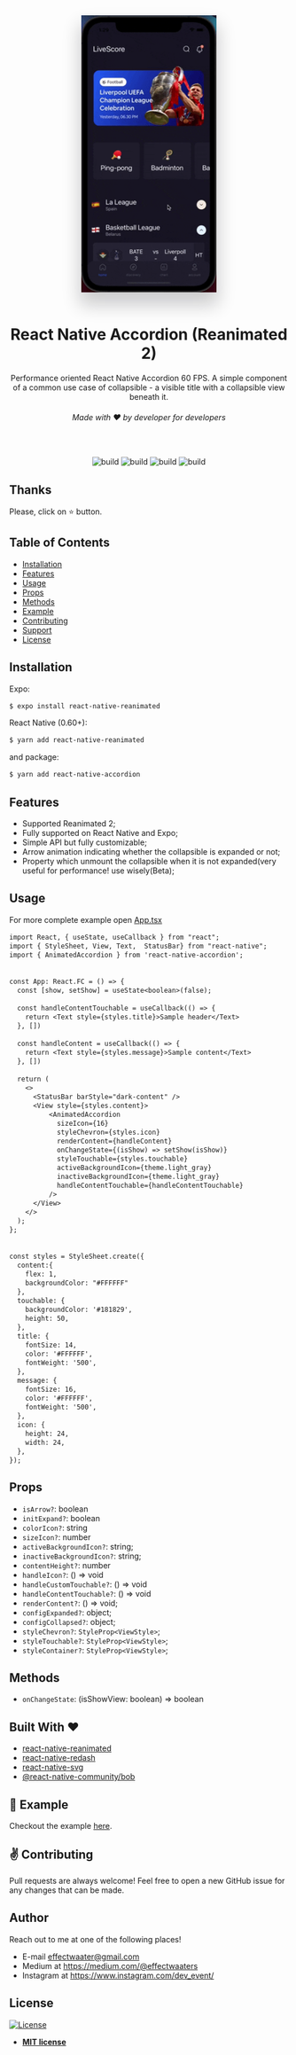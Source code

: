 <div align="center">
  <img src="./gif/giphy.gif" height="500" title="Accordion Animated"   alt="Accordion Animated" style="box-shadow: 0 20px 30px 3px rgba(9, 9, 16, 0.2);">
</div>

<br>

<h1 align="center">React Native Accordion (Reanimated 2)</h1>
<p align="center">Performance oriented React Native Accordion 60 FPS.  A simple component of a common use case of collapsible - a visible title with a collapsible view beneath it.</p>
<h6 align="center">Made with ❤️ by developer for developers</h6>

<br>
<p align="center">
<img src="http://img.shields.io/travis/badges/badgerbadgerbadger.svg?style=flat-square" alt="build"/>
<img src="https://img.shields.io/github/issues/dev-event/react-native-accordion" alt="build"/>
<img src="https://img.shields.io/bitbucket/pr-raw/dev-event/react-native-accordion" alt="build"/>
<img src="http://img.shields.io/:license-mit-blue.svg?style=flat-square" alt="build"/>
</p>



## Thanks
<p>Please, click on ⭐ button.</p>


## Table of Contents

- [Installation](#installation)
- [Features](#features)
- [Usage](#usage)
- [Props](#props)
- [Methods](#methods)
- [Example](#example)
- [Contributing](#contributing)
- [Support](#support)
- [License](#license)


## Installation

<p>Expo:</p>



```bash
$ expo install react-native-reanimated
```


<p>React Native (0.60+):</p>

```bash
$ yarn add react-native-reanimated
```
and package:

```bash
$ yarn add react-native-accordion
```




## Features

- Supported Reanimated 2;
- Fully supported on React Native and Expo;
- Simple API but fully customizable;
- Arrow animation indicating whether the collapsible is expanded or not;
- Property which unmount the collapsible when it is not expanded(very useful for performance! use wisely(Beta);

## Usage

For more complete example open [App.tsx](https://github.com/dev-event/react-native-accordion)

```tsx
import React, { useState, useCallback } from "react";
import { StyleSheet, View, Text,  StatusBar} from "react-native";
import { AnimatedAccordion } from 'react-native-accordion';


const App: React.FC = () => {
  const [show, setShow] = useState<boolean>(false);

  const handleContentTouchable = useCallback(() => {
    return <Text style={styles.title}>Sample header</Text>
  }, [])

  const handleContent = useCallback(() => {
    return <Text style={styles.message}>Sample content</Text>
  }, [])

  return (
    <>
      <StatusBar barStyle="dark-content" />
      <View style={styles.content}>
          <AnimatedAccordion
            sizeIcon={16}
            styleChevron={styles.icon}
            renderContent={handleContent}
            onChangeState={(isShow) => setShow(isShow)}
            styleTouchable={styles.touchable}
            activeBackgroundIcon={theme.light_gray}
            inactiveBackgroundIcon={theme.light_gray}
            handleContentTouchable={handleContentTouchable}
          />
      </View>
    </>
  );
};


const styles = StyleSheet.create({
  content:{
    flex: 1,
    backgroundColor: "#FFFFFF"
  },
  touchable: {
    backgroundColor: '#181829',
    height: 50,
  },
  title: {
    fontSize: 14,
    color: '#FFFFFF',
    fontWeight: '500',
  },
  message: {
    fontSize: 16,
    color: '#FFFFFF',
    fontWeight: '500',
  },
  icon: {
    height: 24,
    width: 24,
  },
});

```



## Props

- `isArrow?`: boolean
- `initExpand?`: boolean
- `colorIcon?`: string
- `sizeIcon?`: number
- `activeBackgroundIcon?`: string;
- `inactiveBackgroundIcon?`: string;
- `contentHeight?`:  number
- `handleIcon?`:  () => void
- `handleCustomTouchable?`:  () => void
- `handleContentTouchable?`:  () => void
- `renderContent?`:  () => void;
- `configExpanded?`: object;
- `configCollapsed?`: object;
- `styleChevron?`: `StyleProp<ViewStyle>`;
- `styleTouchable?`: `StyleProp<ViewStyle>`;
- `styleContainer?`: `StyleProp<ViewStyle>`;

## Methods

- `onChangeState`: (isShowView: boolean) => boolean

<h2 id="built-with">Built With ❤️</h2>

- [react-native-reanimated](https://github.com/software-mansion/react-native-reanimated)
- [react-native-redash](https://github.com/wcandillon/react-native-redash)
- [react-native-svg](https://github.com/react-native-community/react-native-svg)
- [@react-native-community/bob](https://github.com/react-native-community/bob)



## 🎉 Example

Checkout the example [here](https://github.com/dev-event/react-native-accordion).

## ✌️ Contributing

Pull requests are always welcome! Feel free to open a new GitHub issue for any changes that can be made.

## Author

Reach out to me at one of the following places!

- E-mail <a href="#" target="_blank">effectwaater@gmail.com</a>
- Medium at <a href="https://medium.com/@effectwaaters" target="_blank">https://medium.com/@effectwaaters </a>
- Instagram at <a href="https://www.instagram.com/dev_event/" target="_blank">https://www.instagram.com/dev_event/ </a>


## License

[![License](http://img.shields.io/:license-mit-blue.svg?style=flat-square)](http://badges.mit-license.org)

- **[MIT license](http://opensource.org/licenses/mit-license.php)**
